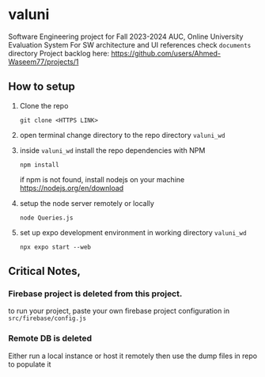 # valuni
Software Engineering project for Fall 2023-2024 AUC, Online University Evaluation System 
For SW architecture and UI references check ``documents`` directory
Project backlog here: https://github.com/users/Ahmed-Waseem77/projects/1

## How to setup 
 1. Clone the repo 
    ``` 
    git clone <HTTPS LINK>
    ``` 
 2. open terminal change directory to the repo directory ``valuni_wd``

 3. inside ``valuni_wd`` install the repo dependencies with NPM
    ```
    npm install
    ```
    if npm is not found, install nodejs on your machine  
    https://nodejs.org/en/download
 4. setup the node server remotely or locally
    ```
    node Queries.js
    ```
 5. set up expo development environment in working directory ``valuni_wd``
    ```  
    npx expo start --web 
    ```
## Critical Notes, 
### Firebase project is deleted from this project.
to run your project, paste your own firebase project configuration in ``src/firebase/config.js``
### Remote DB is deleted
Either run a local instance or host it remotely then use the dump files in repo to populate it

